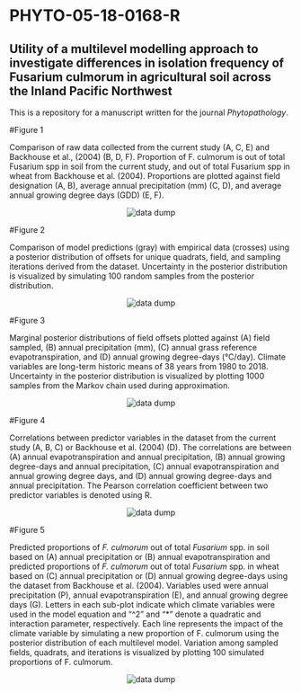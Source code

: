 # PHYTO-05-18-0168-R
## Utility of a multilevel modelling approach to investigate differences in isolation frequency of Fusarium culmorum in agricultural soil across the Inland Pacific Northwest
This is a repository for a manuscript written for the journal *Phytopathology*. 

#Figure 1

Comparison of raw data collected from the current study (A, C, E) and Backhouse et al., (2004) (B, D, F). Proportion of F. culmorum is out of total Fusarium spp in soil from the current study, and out of total Fusarium spp in wheat from Backhouse et al. (2004). Proportions are plotted against field designation (A, B), average annual precipitation (mm) (C, D), and average annual growing degree days (GDD) (E, F).

<p align="center">
  <img src="https://raw.githubusercontent.com/nosnibor27/PHYTO/master/Figure%201.jpg" alt="data dump"/>
</p>

#Figure 2

Comparison of model predictions (gray) with empirical data (crosses) using a posterior distribution of offsets for unique quadrats, field, and sampling iterations derived from the dataset. Uncertainty in the posterior distribution is visualized by simulating 100 random samples from the posterior distribution.

<p align="center">
  <img src="https://raw.githubusercontent.com/nosnibor27/PHYTO/master/Figure%203.jpeg" alt="data dump"/>
</p>

#Figure 3

Marginal posterior distributions of field offsets plotted against (A) field sampled, (B) annual precipitation (mm), (C) annual grass reference evapotranspiration, and (D) annual growing degree-days (°C/day). Climate variables are long-term historic means of 38 years from 1980 to 2018. Uncertainty in the posterior distribution is visualized by plotting 1000 samples from the Markov chain used during approximation.

<p align="center">
  <img src="https://raw.githubusercontent.com/nosnibor27/PHYTO/master/Figure%204.jpeg" alt="data dump"/>
</p>

#Figure 4

Correlations between predictor variables in the dataset from the current study (A, B, C) or Backhouse et al. (2004) (D). The correlations are between (A) annual evapotranspiration and annual precipitation, (B) annual growing degree-days and annual precipitation, (C) annual evapotranspiration and annual growing degree days, and (D) annual growing degree-days and annual precipitation. The Pearson correlation coefficient between two predictor variables is denoted using R.

<p align="center">
  <img src="https://raw.githubusercontent.com/nosnibor27/PHYTO/master/Figure%202.jpeg" alt="data dump"/>
</p>

#Figure 5

Predicted proportions of *F. culmorum* out of total *Fusarium* spp. in soil based on (A) annual precipitation or (B) annual evapotranspiration and predicted proportions of *F. culmorum* out of total *Fusarium* spp. in wheat based on (C) annual precipitation or (D) annual growing degree-days using the dataset from Backhouse et al. (2004). Variables used were annual precipitation (P), annual evapotranspiration (E), and annual growing degree days (G). Letters in each sub-plot indicate which climate variables were used in the model equation and “^2” and “\*” denote a quadratic and interaction parameter, respectively. Each line represents the impact of the climate variable by simulating a new proportion of F. culmorum using the posterior distribution of each multilevel model. Variation among sampled fields, quadrats, and iterations is visualized by plotting 100 simulated proportions of F. culmorum.

<p align="center">
  <img src="https://raw.githubusercontent.com/nosnibor27/PHYTO/master/Figure%205.jpg" alt="data dump"/>
</p>
